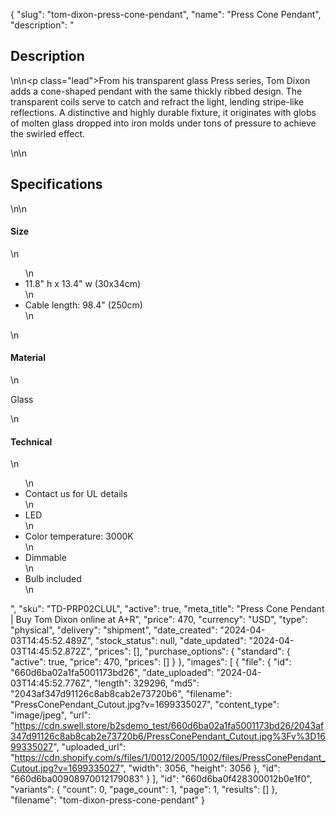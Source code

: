 {
  "slug": "tom-dixon-press-cone-pendant",
  "name": "Press Cone Pendant",
  "description": "<h2>Description</h2>\n<!-- split -->\n<p class=\"lead\">From his transparent glass Press series, Tom Dixon adds a cone-shaped pendant with the same thickly ribbed design. The transparent coils serve to catch and refract the light, lending stripe-like reflections. A distinctive and highly durable fixture, it originates with globs of molten glass dropped into iron molds under tons of pressure to achieve the swirled effect.</p>\n<!-- split -->\n<h2>Specifications</h2>\n<!-- split -->\n<h4>Size</h4>\n<ul>\n<li>11.8\" h x 13.4\" w (30x34cm)</li>\n<li>Cable length: 98.4\" (250cm)</li>\n</ul>\n<h4>Material</h4>\n<p>Glass</p>\n<h4>Technical</h4>\n<ul>\n<li>Contact us for UL details</li>\n<li>LED</li>\n<li>Color temperature: 3000K</li>\n<li>Dimmable</li>\n<li>Bulb included</li>\n</ul>",
  "sku": "TD-PRP02CLUL",
  "active": true,
  "meta_title": "Press Cone Pendant | Buy Tom Dixon online at A+R",
  "price": 470,
  "currency": "USD",
  "type": "physical",
  "delivery": "shipment",
  "date_created": "2024-04-03T14:45:52.489Z",
  "stock_status": null,
  "date_updated": "2024-04-03T14:45:52.872Z",
  "prices": [],
  "purchase_options": {
    "standard": {
      "active": true,
      "price": 470,
      "prices": []
    }
  },
  "images": [
    {
      "file": {
        "id": "660d6ba02a1fa5001173bd26",
        "date_uploaded": "2024-04-03T14:45:52.776Z",
        "length": 329296,
        "md5": "2043af347d91126c8ab8cab2e73720b6",
        "filename": "PressConePendant_Cutout.jpg?v=1699335027",
        "content_type": "image/jpeg",
        "url": "https://cdn.swell.store/b2sdemo_test/660d6ba02a1fa5001173bd26/2043af347d91126c8ab8cab2e73720b6/PressConePendant_Cutout.jpg%3Fv%3D1699335027",
        "uploaded_url": "https://cdn.shopify.com/s/files/1/0012/2005/1002/files/PressConePendant_Cutout.jpg?v=1699335027",
        "width": 3056,
        "height": 3056
      },
      "id": "660d6ba00908970012179083"
    }
  ],
  "id": "660d6ba0f428300012b0e1f0",
  "variants": {
    "count": 0,
    "page_count": 1,
    "page": 1,
    "results": []
  },
  "filename": "tom-dixon-press-cone-pendant"
}